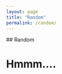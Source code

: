 ```yaml
---
layout: page
title: "Random"
permalink: /random/
---
```

<head>
<link href="../styles/random.css" rel="stylesheet" type="text/css" />
</head>
<body>
## Random
<h1>Hmmm....</h1>

<script src="../scripts/random.js" type="text/javascript"></script>
<p id="quote"></p>
</body>
